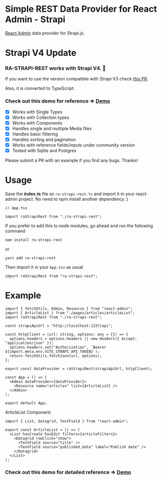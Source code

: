 # Simple REST Data Provider for React Admin - Strapi

[React Admin](https://marmelab.com/react-admin/) data provider for Strapi.js.

# Strapi V4 Update

### RA-STRAPI-REST works with Strapi V4. 🚀

If you want to use the version compatible with Strapi V3 check [this PR](https://github.com/nazirov91/ra-strapi-rest/blob/86c6964a352aeb8aac86ba1b6b95b1801dc3e782/index.js).

Also, it is converted to TypeScript.

### Check out this demo for reference => [Demo](https://github.com/nazirov91/ra-strapi-rest-demo)

- [x] Works with Single Types
- [x] Works with Collection types
- [x] Works with Components
- [x] Handles single and multiple Media files
- [x] Handles basic filtering
- [x] Handles sorting and pagination
- [x] Works with reference fields/inputs under community version
- [x] Tested with Sqlite and Postgres

Please submit a PR with an example if you find any bugs. Thanks!

# Usage

Save the **index.ts** file as `ra-strapi-rest.ts` and import it in your react-admin project. No need to npm install another dependency :)

```tsx
// App.tsx

import raStrapiRest from "./ra-strapi-rest";
```

If you prefer to add this to node modules, go ahead and run the following command

```
npm install ra-strapi-rest
```

or

```
yarn add ra-strapi-rest
```

Then import it in your `App.tsx` as usual

```tsx
import raStrapiRest from "ra-strapi-rest";
```

# Example

```tsx
import { fetchUtils, Admin, Resource } from "react-admin";
import { ArticleList } from "./pages/articles/articleList";
import raStrapiRest from "./ra-strapi-rest";

const strapiApiUrl = "http://localhost:1337/api";

const httpClient = (url: string, options: any = {}) => {
  options.headers = options.headers || new Headers({ Accept: "application/json" });
  options.headers.set("Authorization", `Bearer ${import.meta.env.VITE_STRAPI_API_TOKEN}`);
  return fetchUtils.fetchJson(url, options);
};

export const dataProvider = raStrapiRest(strapiApiUrl, httpClient);

const App = () => (
  <Admin dataProvider={dataProvider}>
    <Resource name="articles" list={ArticleList} />
  </Admin>
);

export default App;
```

ArticleList Component:

```tsx
import { List, Datagrid, TextField } from "react-admin";

export const ArticleList = () => (
  <List hasCreate hasEdit filters={articleFilters}>
    <Datagrid rowClick="show">
      <TextField source="title" />
      <TextField source="published_date" label="Publish date" />
    </Datagrid>
  </List>
);
```

### Check out this demo for detailed reference => [Demo](https://github.com/nazirov91/ra-strapi-rest-demo)
